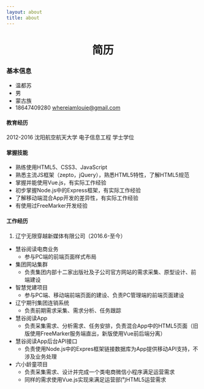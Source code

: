```yaml
---
layout: about
title: about
---
```


<h1 style="text-align:center">简历</h1>

### 基本信息

* 温都苏 
* 男
*  蒙古族 
* 18647409280 whereiamlouie@gmail.com

#### 教育经历

2012-2016 沈阳航空航天大学 电子信息工程 学士学位

#### 掌握技能

* 熟练使用HTML5、CSS3、JavaScript
* 熟悉主流JS框架（zepto，jQuery），熟悉HTML5特性，了解HTML5规范
* 掌握并能使用Vue.js，有实际工作经验
* 初步掌握Node.js中的Express框架，有实际工作经验
* 了解移动端混合App开发的差异性，有实际工作经验
* 有使用过FreeMarker开发经验

#### 工作经历

1.  辽宁无限穿越新媒体有限公司（2016.6-至今）
   * 慧谷阅读电商业务
     * 参与PC端的前端页面样式布局
   * 集团网站集群
     * 负责集团内部十二家出版社及子公司官方网站的需求采集、原型设计、前端建设
   * 智慧党建项目
     * 参与PC端、移动端前端页面的建设、负责PC管理端的前端页面建设
   * 辽宁期刊集团连销系统
     * 负责前期需求采集、需求分析、任务跟踪
   * 慧谷阅读App
     * 负责采集需求、分析需求、任务安排，负责混合App中的HTML5页面（旧版使用FreeMarker服务端直出，新版使用Vue前后端分离）
   * 慧谷阅读App后台API接口
     * 负责使用Node.js中的Expres框架链接数据库为App提供移动API支持，不涉及业务处理
   * 六小龄童项目
     * 负责采集需求、设计并完成一个类电商微信小程序满足运营需求
     * 同样的需求使用Vue.js实现来满足运营部门HTML5运营需求